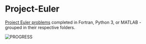 # Project-Euler

[Project Euler problems](https://projecteuler.net/archives) completed in Fortran, Python 3, or MATLAB - grouped in their respective folders.

![PROGRESS](progress/disp.esp)
